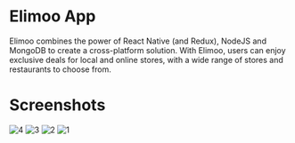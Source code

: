 # Elimoo App

Elimoo combines the power of React Native (and Redux), NodeJS and MongoDB to create a cross-platform solution. With Elimoo, users can enjoy exclusive deals for local and online stores, with a wide range of stores and restaurants to choose from.

# Screenshots

![4](https://github.com/mnm967/mothusoweb/assets/67553368/c278d901-fc9e-479a-86a5-c7509aba6297)
![3](https://github.com/mnm967/mothusoweb/assets/67553368/ef58783e-767b-4f8f-917b-b12f6d09086a)
![2](https://github.com/mnm967/mothusoweb/assets/67553368/f6d16614-5114-4bc8-bb4c-55209929db21)
![1](https://github.com/mnm967/mothusoweb/assets/67553368/8f6f8bde-596f-41da-a816-4f388013238b)
